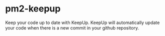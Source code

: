# pm2-keepup
Keep your code up to date with KeepUp. KeepUp will automatically update your code when there is a new commit in your github repository.
